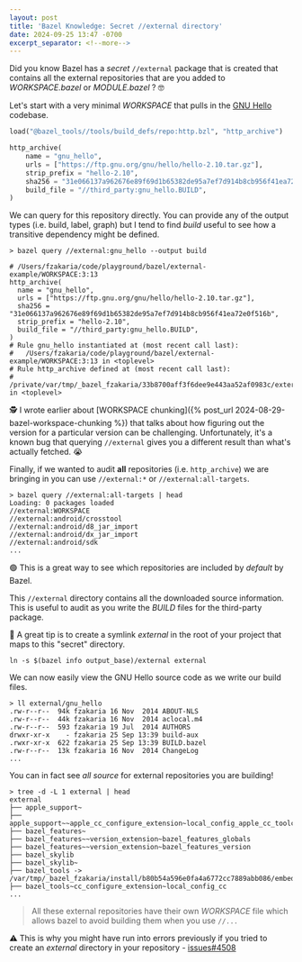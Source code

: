 ```yaml
---
layout: post
title: 'Bazel Knowledge: Secret //external directory'
date: 2024-09-25 13:47 -0700
excerpt_separator: <!--more-->
---
```


Did you know Bazel has a _secret_ `//external` package that is created that contains
all the external repositories that are you added to _WORKSPACE.bazel_ or _MODULE.bazel_ ? 🤓

Let's start with a very minimal _WORKSPACE_ that pulls in the [GNU Hello](https://www.gnu.org/software/hello/) codebase.

```python
load("@bazel_tools//tools/build_defs/repo:http.bzl", "http_archive")

http_archive(
    name = "gnu_hello",
    urls = ["https://ftp.gnu.org/gnu/hello/hello-2.10.tar.gz"],
    strip_prefix = "hello-2.10",
    sha256 = "31e066137a962676e89f69d1b65382de95a7ef7d914b8cb956f41ea72e0f516b",
    build_file = "//third_party:gnu_hello.BUILD",
)
```

<!--more-->

We can query for this repository directly. You can provide any of the output types (i.e. build, label, graph) but I tend to find *build* useful to see how a transitive dependency might be defined.

```console
> bazel query //external:gnu_hello --output build

# /Users/fzakaria/code/playground/bazel/external-example/WORKSPACE:3:13
http_archive(
  name = "gnu_hello",
  urls = ["https://ftp.gnu.org/gnu/hello/hello-2.10.tar.gz"],
  sha256 = "31e066137a962676e89f69d1b65382de95a7ef7d914b8cb956f41ea72e0f516b",
  strip_prefix = "hello-2.10",
  build_file = "//third_party:gnu_hello.BUILD",
)
# Rule gnu_hello instantiated at (most recent call last):
#   /Users/fzakaria/code/playground/bazel/external-example/WORKSPACE:3:13 in <toplevel>
# Rule http_archive defined at (most recent call last):
#   /private/var/tmp/_bazel_fzakaria/33b8700aff3f6dee9e443aa52af0983c/external/bazel_tools/tools/build_defs/repo/http.bzl:382:31 in <toplevel>
```

🕵️ I wrote earlier about [WORKSPACE chunking]({% post_url 2024-08-29-bazel-workspace-chunking %}) that talks about how figuring out the version for a particular version can be challenging. Unfortunately, it's a known bug that querying `//external` gives you a different result than what's actually fetched. 😭

Finally, if we wanted to audit **all** repositories (i.e. `http_archive`) we are bringing in you can use `//external:*` or `//external:all-targets`.

```console
> bazel query //external:all-targets | head
Loading: 0 packages loaded
//external:WORKSPACE
//external:android/crosstool
//external:android/d8_jar_import
//external:android/dx_jar_import
//external:android/sdk
...
```

🟢 This is a great way to see which repositories are included by _default_ by Bazel.

This `//external` directory contains all the downloaded source information. This is useful to audit as you write the _BUILD_ files for the third-party package.

💁 A great tip is to create a symlink _external_ in the root of your project that maps to this "secret" directory.

```console
ln -s $(bazel info output_base)/external external
```

We can now easily view the GNU Hello source code as we write our build files.

```console
> ll external/gnu_hello
.rw-r--r--  94k fzakaria 16 Nov  2014 ABOUT-NLS
.rw-r--r--  44k fzakaria 16 Nov  2014 aclocal.m4
.rw-r--r--  593 fzakaria 19 Jul  2014 AUTHORS
drwxr-xr-x    - fzakaria 25 Sep 13:39 build-aux
.rwxr-xr-x  622 fzakaria 25 Sep 13:39 BUILD.bazel
.rw-r--r--  13k fzakaria 16 Nov  2014 ChangeLog
...
```

You can in fact see *all source* for external repositories you are building!

```console
> tree -d -L 1 external | head
external
├── apple_support~
├── apple_support~~apple_cc_configure_extension~local_config_apple_cc_toolchains
├── bazel_features~
├── bazel_features~~version_extension~bazel_features_globals
├── bazel_features~~version_extension~bazel_features_version
├── bazel_skylib
├── bazel_skylib~
├── bazel_tools -> /var/tmp/_bazel_fzakaria/install/b80b54a596e0fa4a6772cc7889abb086/embedded_tools
├── bazel_tools~cc_configure_extension~local_config_cc
...
```

> All these external repositories have their own _WORKSPACE_ file which allows bazel to avoid building them when you use `//...`

⚠️ This is why you might have run into errors previously if you tried to create an _external_ directory in your repository - [issues#4508](https://github.com/bazelbuild/bazel/issues/4508)
